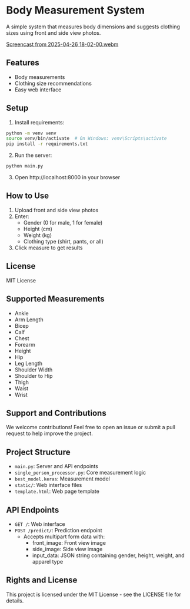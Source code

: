 # Body Measurement System

A simple system that measures body dimensions and suggests clothing sizes using front and side view photos.

[Screencast from 2025-04-26 18-02-00.webm](https://github.com/user-attachments/assets/7d9b662d-de3f-4cf1-9dbe-1aa26dde7baf)

## Features

- Body measurements
- Clothing size recommendations
- Easy web interface

## Setup

1. Install requirements:
```bash
python -m venv venv
source venv/bin/activate  # On Windows: venv\Scripts\activate
pip install -r requirements.txt
```

2. Run the server:
```bash
python main.py
```

3. Open http://localhost:8000 in your browser

## How to Use

1. Upload front and side view photos
2. Enter:
   - Gender (0 for male, 1 for female)
   - Height (cm)
   - Weight (kg)
   - Clothing type (shirt, pants, or all)
3. Click measure to get results

## License

MIT License

## Supported Measurements

- Ankle
- Arm Length
- Bicep
- Calf
- Chest
- Forearm
- Height
- Hip
- Leg Length
- Shoulder Width
- Shoulder to Hip
- Thigh
- Waist
- Wrist

## Support and Contributions

We welcome contributions! Feel free to open an issue or submit a pull request to help improve the project.

## Project Structure

- `main.py`: Server and API endpoints
- `single_person_processor.py`: Core measurement logic
- `best_model.keras`: Measurement model
- `static/`: Web interface files
- `template.html`: Web page template

## API Endpoints

- `GET /`: Web interface
- `POST /predict/`: Prediction endpoint
  - Accepts multipart form data with:
    - front_image: Front view image
    - side_image: Side view image
    - input_data: JSON string containing gender, height, weight, and apparel type

## Rights and License

This project is licensed under the MIT License - see the LICENSE file for details.
